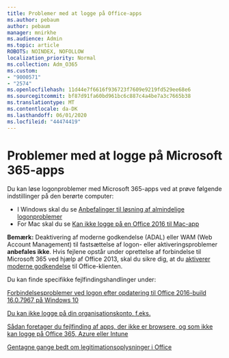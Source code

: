 ```yaml
---
title: Problemer med at logge på Office-apps
ms.author: pebaum
author: pebaum
manager: mnirkhe
ms.audience: Admin
ms.topic: article
ROBOTS: NOINDEX, NOFOLLOW
localization_priority: Normal
ms.collection: Adm_O365
ms.custom:
- "9000571"
- "2574"
ms.openlocfilehash: 11d44e7f6616f936723f7609e9219fd529ee68e6
ms.sourcegitcommit: bf87d91fa60bd961bc6c887c4a4be7a3c7665b38
ms.translationtype: MT
ms.contentlocale: da-DK
ms.lasthandoff: 06/01/2020
ms.locfileid: "44474419"
---
```

# <a name="issues-signing-into-microsoft-365-apps"></a>Problemer med at logge på Microsoft 365-apps

Du kan løse logonproblemer med Microsoft 365-apps ved at prøve følgende indstillinger på den berørte computer:  

- I Windows skal du se [Anbefalinger til løsning af almindelige logonproblemer](https://docs.microsoft.com/office365/troubleshoot/administration/disabling-adal-wam-not-recommended#recommendations-on-resolving-common-sign-in-issues)
- For Mac skal du se [Kan ikke logge på en Office 2016 til Mac-app](https://docs.microsoft.com/office365/troubleshoot/authentication/sign-in-to-office-2016-for-mac-fail)

**Bemærk:** Deaktivering af moderne godkendelse (ADAL) eller WAM (Web Account Management) til fastsættelse af logon- eller aktiveringsproblemer **anbefales ikke**. Hvis fejlene opstår under oprettelse af forbindelse til Microsoft 365 ved hjælp af Office 2013, skal du sikre dig, at du [aktiverer moderne godkendelse](https://docs.microsoft.com/office365/admin/security-and-compliance/enable-modern-authentication) til Office-klienten.

Du kan finde specifikke fejlfindingshandlinger under:

[Forbindelsesproblemer ved logon efter opdatering til Office 2016-build 16.0.7967 på Windows 10](https://docs.microsoft.com/office365/troubleshoot/administration/connection-issue-when-sign-in-office-2016)  

[Du kan ikke logge på din organisationskonto, f.eks.](https://docs.microsoft.com/office365/troubleshoot/authentication/sign-in-to-office-365-azure-intune)

[Sådan foretager du fejlfinding af apps, der ikke er browsere, og som ikke kan logge på Office 365, Azure eller Intune](https://support.office.com/article/how-to-troubleshoot-non-browser-apps-that-can-t-sign-in-to-office-365-azure-or-intune-3ba1b268-66f6-462c-b0e5-070f5c2603c1?ui=en-US&rs=en-US&ad=US)

[Gentagne gange bedt om legitimationsoplysninger i Office](https://docs.microsoft.com/office365/troubleshoot/authentication/access-denied-when-connect-to-office-365)